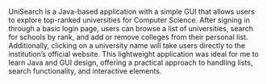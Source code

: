 UniSearch is a Java-based application with a simple GUI that allows users to explore top-ranked universities for Computer Science. 
After signing in through a basic login page, users can browse a list of universities, search for schools by rank, and add or remove colleges from their personal list. 
Additionally, clicking on a university name will take users directly to the institution’s official website. 
This lightweight application was ideal for me to learn Java and GUI design, offering a practical approach to handling lists, search functionality, and interactive elements.


